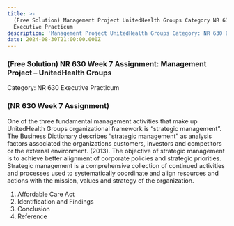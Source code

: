 ```yaml
---
title: >-
  (Free Solution) Management Project UnitedHealth Groups Category NR 630
  Executive Practicum
description: 'Management Project UnitedHealth Groups Category: NR 630 Executive Practicum'
date: 2024-08-30T21:00:00.000Z
---
```


### (Free Solution) NR 630 Week 7 Assignment: Management Project – UnitedHealth Groups

Category: NR 630 Executive Practicum

### (NR 630 Week 7 Assignment)

One of the three fundamental management activities that make up UnitedHealth Groups organizational framework is “strategic management”. The Business Dictionary describes “strategic management” as analysis factors associated the organizations customers, investors and competitors or the external environment. (2013). The objective of strategic management is to achieve better alignment of corporate policies and strategic priorities. Strategic management is a comprehensive collection of continued activities and processes used to systematically coordinate and align resources and actions with the mission, values and strategy of the organization.

1. Affordable Care Act
2. Identification and Findings
3. Conclusion
4. Reference
